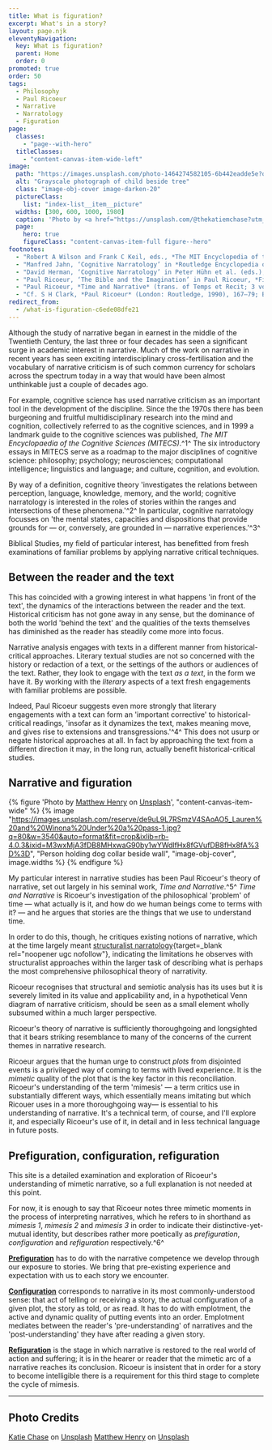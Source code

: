 ```yaml
---
title: What is figuration?
excerpt: What's in a story?
layout: page.njk
eleventyNavigation:
  key: What is figuration?
  parent: Home
  order: 0
promoted: true
order: 50
tags:
  - Philosophy
  - Paul Ricoeur
  - Narrative
  - Narratology
  - Figuration
page:
  classes:
    - "page--with-hero"
  titleClasses:
    - "content-canvas-item-wide-left"
image:
  path: "https://images.unsplash.com/photo-1464274582105-6b442eadde5e?q=80&w=3540&auto=format&fit=crop&ixlib=rb-4.0.3&ixid=M3wxMjA3fDB8MHxwaG90by1wYWdlfHx8fGVufDB8fHx8fA%3D%3D"
  alt: "Grayscale photograph of child beside tree"
  class: "image-obj-cover image-darken-20"
  pictureClass:
    list: "index-list__item__picture"
  widths: [300, 600, 1000, 1980]
  caption: 'Photo by <a href="https://unsplash.com/@thekatiemchase?utm_content=creditCopyText&utm_medium=referral&utm_source=unsplash">Katherine Chase</a> on <a href="https://unsplash.com/photos/grayscale-photography-of-child-beside-tree-uNNvGTSwFtw?utm_content=creditCopyText&utm_medium=referral&utm_source=unsplash">Unsplash</a>'
  page:
    hero: true
    figureClass: "content-canvas-item-full figure--hero"
footnotes:
  - "Robert A Wilson and Frank C Keil, eds., *The MIT Encyclopedia of the Cognitive Sciences* (Cambridge, Massachusetts and London: MIT Press, 1999)."
  - "Manfred Jahn, ‘Cognitive Narratology’ in *Routledge Encyclopedia of Narrative Theory* (eds. David Herman, Manfred Jahn and Marie-Laure Ryan; Abingdon, Oxon/New York: Routlege, 2005), 67 [67–71]."
  - "David Herman, ‘Cognitive Narratology’ in Peter Hühn et al. (eds.), Th*e Living Handbook of Narratology*. Hamburg: Hamburg University Press. Online: https://www-archiv.fdm.uni-hamburg.de/lhn/node/38.html."
  - "Paul Ricoeur, ‘The Bible and the Imagination’ in Paul Ricoeur, *Figuring the Sacred: Religion, Narrative, and Imagination* (ed. Mark I Wallace; trans. David Pellauer; Minneapolis: Fortress, 1995), 148 (144–66), referring specifically to intertextuality as an instance of literary criticism."
  - "Paul Ricoeur, *Time and Narrative* (trans. of Temps et Recit; 3 vols.; Paris: Editions du Seuil, 1983–85; trans. Kathleen McLaughlin and David Pellauer; 3 vols.; Chicago and London: University of Chicago Press, 1984–88)."
  - "Cf. S H Clark, *Paul Ricoeur* (London: Routledge, 1990), 167–79; Boyd Blundell, *Paul Ricoeur Between Philosophy and Theology: Detour and Return* (Bloomington: Indiana University Press, 2010), 2, 8; Karl Simms, *Paul Ricoeur* (Routledge Critical Thinkers. London: Routledge, 2003), 83–86."
redirect_from: 
  - /what-is-figuration-c6ede08dfe21
---
```


Although the study of narrative began in earnest in the middle of the Twentieth Century, the last three or four decades has seen a significant surge in academic interest in narrative. Much of the work on narrative in recent years has seen exciting interdisciplinary cross-fertilisation and the vocabulary of narrative criticism is of such common currency for scholars across the spectrum today in a way that would have been almost unthinkable just a couple of decades ago.

For example, cognitive science has used narrative criticism as an important tool in the development of the discipline. Since the the 1970s there has been burgeoning and fruitful multidisciplinary research into the mind and cognition, collectively referred to as the cognitive sciences, and in 1999 a landmark guide to the cognitive sciences was published, *The MIT Encyclopaedia of the Cognitive Sciences (MITECS)*.^1^ The six introductory essays in MITECS serve as a roadmap to the major disciplines of cognitive science: philosophy; psychology; neurosciences; computational intelligence; linguistics and language; and culture, cognition, and evolution.

By way of a definition, cognitive theory 'investigates the relations between perception, language, knowledge, memory, and the world; cognitive narratology is interested in the roles of stories within the ranges and intersections of these phenomena.'^2^ In particular, cognitive narratology focusses on 'the mental states, capacities and dispositions that provide grounds for — or, conversely, are grounded in — narrative experiences.'^3^

Biblical Studies, my field of particular interest, has benefitted from fresh examinations of familiar problems by applying narrative critical techniques.

## Between the reader and the text

This has coincided with a growing interest in what happens 'in front of the text', the dynamics of the interactions between the reader and the text. Historical criticism has not gone away in any sense, but the dominance of both the world 'behind the text' and the qualities of the texts themselves has diminished as the reader has steadily come more into focus.

Narrative analysis engages with texts in a different manner from historical-critical approaches. Literary textual studies are not so concerned with the history or redaction of a text, or the settings of the authors or audiences of the text. Rather, they look to engage with the text *as a text*, in the form we have it. By working with the *literary* aspects of a text fresh engagements with familiar problems are possible.

Indeed, Paul Ricoeur suggests even more strongly that literary engagements with a text can form an 'important corrective' to historical-critical readings, 'insofar as it dynamizes the text, makes meaning move, and gives rise to extensions and transgressions.'^4^ This does not usurp or negate historical approaches at all. In fact by approaching the text from a different direction it may, in the long run, actually benefit historical-critical studies.

## Narrative and figuration

{% figure 'Photo by <a href="https://unsplash.com/@matthewhenry?utm_content=creditCopyText&utm_medium=referral&utm_source=unsplash" target="_blank" rel="noopener ugc nofollow">Matthew Henry</a> on <a href="https://unsplash.com/photos/person-holding-dog-collar-beside-wall-v41pwp_RRJU?utm_content=creditCopyText&utm_medium=referral&utm_source=unsplash" target="_blank" rel="noopener ugc nofollow">Unsplash</a>', "content-canvas-item-wide" %}
{% image "https://images.unsplash.com/reserve/de9uL9L7RSmzV4SAoAO5_Lauren%20and%20Winona%20Under%20a%20pass-1.jpg?q=80&w=3540&auto=format&fit=crop&ixlib=rb-4.0.3&ixid=M3wxMjA3fDB8MHxwaG90by1wYWdlfHx8fGVufDB8fHx8fA%3D%3D", "Person holding dog collar beside wall", "image-obj-cover", image.widths %}
{% endfigure %}

My particular interest in narrative studies has been Paul Ricoeur's theory of narrative, set out largely in his seminal work, *Time and Narrative*.^5^ *Time and Narrative* is Ricoeur's investigation of the philosophical 'problem' of time — what actually is it, and how do we human beings come to terms with it? — and he argues that stories are the things that we use to understand time.

In order to do this, though, he critiques existing notions of narrative, which at the time largely meant [structuralist narratology](https://www-archiv.fdm.uni-hamburg.de/lhn/node/48.html){target=_blank rel="noopener ugc nofollow"}, indicating the limitations he observes with structuralist approaches within the larger task of describing what is perhaps the most comprehensive philosophical theory of narrativity.

Ricoeur recognises that structural and semiotic analysis has its uses but it is severely limited in its value and applicability and, in a hypothetical Venn diagram of narrative criticism, should be seen as a small element wholly subsumed within a much larger perspective.

Ricoeur's theory of narrative is sufficiently thoroughgoing and longsighted that it bears striking resemblance to many of the concerns of the current themes in narrative research.

Ricoeur argues that the human urge to construct *plots* from disjointed events is a privileged way of coming to terms with lived experience. It is the *mimetic* quality of the plot that is the key factor in this reconciliation. Ricoeur's understanding of the term 'mimesis' — a term critics use in substantially different ways, which essentially means imitating but which Ricouer uses in a more thoroughgoing way— is essential to his understanding of narrative. It's a technical term, of course, and I'll explore it, and especially Ricoeur's use of it, in detail and in less technical language in future posts.

## Prefiguration, configuration, refiguration

This site is a detailed examination and exploration of Ricoeur's understanding of mimetic narrative, so a full explanation is not needed at this point.

For now, it is enough to say that Ricoeur notes three mimetic moments in the process of interpreting narratives, which he refers to in shorthand as *mimesis 1*, *mimesis 2* and *mimesis 3* in order to indicate their distinctive-yet-mutual identity, but describes rather more poetically as *prefiguration*, *configuration* and *refiguration* respectively.^6^

[**Prefiguration**](/prefiguration/) has to do with the narrative competence we develop through our exposure to stories. We bring that pre-existing experience and expectation with us to each story we encounter.

[**Configuration**](/configuration/) corresponds to narrative in its most commonly-understood sense: that act of telling or receiving a story, the actual configuration of a given plot, the story as told, or as read. It has to do with emplotment, the active and dynamic quality of putting events into an order. Emplotment mediates between the reader's 'pre-understanding' of narratives and the 'post-understanding' they have after reading a given story.

[**Refiguration**](/refiguration/) is the stage in which narrative is restored to the real world of action and suffering; it is in the hearer or reader that the mimetic arc of a narrative reaches its conclusion. Ricoeur is insistent that in order for a story to become intelligible there is a requirement for this third stage to complete the cycle of mimesis.

---

## Photo Credits

[Katie Chase](https://unsplash.com/photos/uNNvGTSwFtw?utm_source=unsplash&utm_medium=referral&utm_content=creditCopyText) on [Unsplash](https://unsplash.com/?utm_source=unsplash&utm_medium=referral&utm_content=creditCopyText)
[Matthew Henry](https://unsplash.com/photos/v41pwp_RRJU?utm_source=unsplash&utm_medium=referral&utm_content=creditCopyText) on [Unsplash](https://unsplash.com/?utm_source=unsplash&utm_medium=referral&utm_content=creditCopyText)
